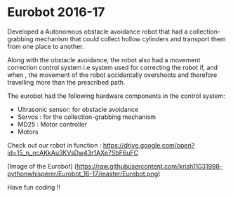 # Eurobot 2016-17

Developed a Autonomous obstacle avoidance robot that had a collection-grabbing mechanism that could collect hollow cylinders and transport them from one place to another.

Along with the obstacle avoidance, the robot also had a movement correction control system  i.e system used for correcting the robot if, and when , the movement of  the robot accidentally overshoots and therefore travelling more than the prescribed path.

The eurobot had the following hardware components in the control system:
* Ultrasonic sensor: for obstacle avoidance
* Servos : for the collection-grabbing mechanism 
* MD25 : Motor controller
* Motors

Check out our robot in function : https://drive.google.com/open?id=15_n_ncAKkAu3KVsDw43r1AXe7SbF6uFC

[Image of the Eurobot]
(https://raw.githubusercontent.com/krish11031998-pythonwhisperer/Eurobot_16-17/master/Eurobot.png)

Have fun coding !!
